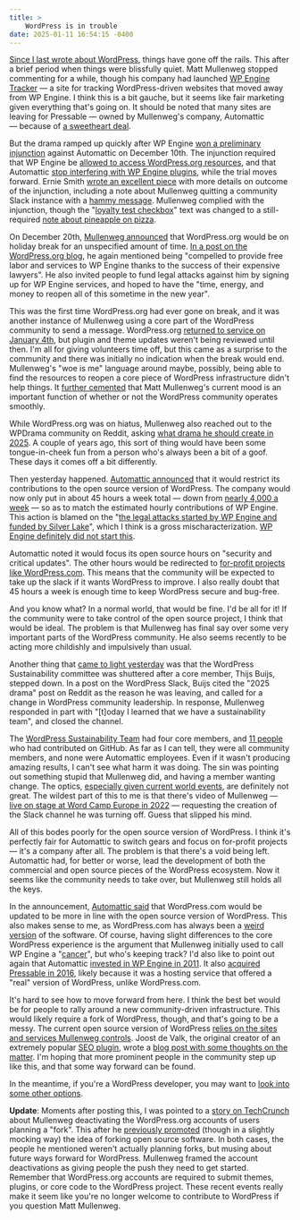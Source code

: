 ```yaml
---
title: >
    WordPress is in trouble
date: 2025-01-11 16:54:15 -0400
---
```


[Since I last wrote about WordPress](https://anderegg.ca/2024/11/01/using-wordpress-is-risky), things have gone off the rails. This after a brief period when things were blissfully quiet. Matt Mullenweg stopped commenting for a while, though his company had launched [WP Engine Tracker](https://wordpressenginetracker.com/) — a site for tracking WordPress-driven websites that moved away from WP Engine. I think this is a bit gauche, but it seems like fair marketing given everything that's going on. It should be noted that many sites are leaving for Pressable — owned by Mullenweg's company, Automattic — because of [a sweetheart deal](https://pressable.com/wpe-contract-buyout/).

But the drama ramped up quickly after WP Engine [won a preliminary injunction](https://www.theverge.com/2024/12/10/24318350/automattic-restore-wp-engine-access-wordpress) against Automattic on December 10th. The injunction required that WP Engine be [allowed to access WordPress.org resources](https://anderegg.ca/2024/10/10/loyalty-test-checkbox), and that Automattic [stop interfering with WP Engine plugins](https://anderegg.ca/2024/10/13/acf-has-been-hijacked), while the trial moves forward. Ernie Smith [wrote an excellent piece](https://tedium.co/2024/12/14/wordpress-wp-engine-reaction/) with more details on outcome of the injunction, including a note about Mullenweg quitting a community Slack instance with a [hammy message](https://tedium.co/2024/12/14/wordpress-wp-engine-reaction/#:~:text=Don%E2%80%99t%20print%20in%20the%20newsletter%20that%20I%E2%80%99m%20mad). Mullenweg complied with the injunction, though the "[loyalty test checkbox](https://anderegg.ca/2024/10/10/loyalty-test-checkbox)" text was changed to a still-required [note about pineapple on pizza](https://techcrunch.com/2024/12/17/pineapple-on-pizza-is-delicious-and-if-you-disagree-you-cant-log-in-to-wordpress-org/).

On December 20th, [Mullenweg announced](https://wptavern.com/matt-mullenweg-declares-holiday-break-for-wordpress-org-services) that WordPress.org would be on holiday break for an unspecified amount of time. [In a post on the WordPress.org blog](https://wordpress.org/news/2024/12/holiday-break/), he again mentioned being "compelled to provide free labor and services to WP Engine thanks to the success of their expensive lawyers". He also invited people to fund legal attacks against him by signing up for WP Engine services, and hoped to have the "time, energy, and money to reopen all of this sometime in the new year".

This was the first time WordPress.org had ever gone on break, and it was another instance of Mullenweg using a core part of the WordPress community to send a message. WordPress.org [returned to service on January 4th](https://wptavern.com/wordpress-org-services-resume-after-holiday-break), but plugin and theme updates weren't being reviewed until then. I'm all for giving volunteers time off, but this came as a surprise to the community and there was initially no indication when the break would end. Mullenweg's "woe is me" language around maybe, possibly, being able to find the resources to reopen a core piece of WordPress infrastructure didn't help things. It [further cemented](https://www.theverge.com/2024/10/4/24262232/matt-mullenweg-wordpress-org-wp-engine) that Matt Mullenweg's current mood is an important function of whether or not the WordPress community operates smoothly.

While WordPress.org was on hiatus, Mullenweg also reached out to the WPDrama community on Reddit, asking [what drama he should create in 2025](https://www.reddit.com/r/WPDrama/comments/1hlp08d/what_drama_should_i_create_in_2025/). A couple of years ago, this sort of thing would have been some tongue-in-cheek fun from a person who's always been a bit of a goof. These days it comes off a bit differently.

Then yesterday happened. [Automattic announced](https://www.theverge.com/2025/1/10/24340717/automattic-wordpress-contribution-hours-cut-wp-engine) that it would restrict its contributions to the open source version of WordPress. The company would now only put in about 45 hours a week total — down from [nearly 4,000 a week](https://www.theverge.com/2025/1/10/24340717/automattic-wordpress-contribution-hours-cut-wp-engine) — so as to match the estimated hourly contributions of WP Engine. This action is blamed on the "[the legal attacks started by WP Engine and funded by Silver Lake](https://automattic.com/2025/01/09/aligning-automattics-sponsored-contributions-to-wordpress/#:~:text=the%20legal%20attacks%20started%20by%20WP%20Engine%20and%20funded%20by%20Silver%20Lake)", which I think is a gross mischaracterization. [WP Engine definitely did not start this](https://anderegg.ca/2024/09/26/wordpress-vs-wp-engine).

Automattic noted it would focus its open source hours on "security and critical updates". The other hours would be redirected to [for-profit projects like WordPress.com](https://automattic.com/2025/01/09/aligning-automattics-sponsored-contributions-to-wordpress/#:~:text=for%2Dprofit%20projects%20within%20Automattic%2C%20such%20as%20WordPress.com%2C%20Pressable%2C%20WPVIP%2C%20Jetpack%2C%20and%20WooCommerce). This means that the community will be expected to take up the slack if it wants WordPress to improve. I also really doubt that 45 hours a week is enough time to keep WordPress secure and bug-free.

And you know what? In a normal world, that would be fine. I'd be all for it! If the community were to take control of the open source project, I think that would be ideal. The problem is that Mullenweg has final say over some very important parts of the WordPress community. He also seems recently to be acting more childishly and impulsively than usual.

Another thing that [came to light yesterday](https://www.threads.net/@karaswisher/post/DEniSxyS01i) was that the WordPress Sustainability committee was shuttered after a core member, Thijs Buijs, stepped down. In a post on the WordPress Slack, Buijs cited the "2025 drama" post on Reddit as the reason he was leaving, and called for a change in WordPress community leadership. In response, Mullenweg responded in part with "[t]oday I learned that we have a sustainability team", and closed the channel.

The [WordPress Sustainability Team](https://make.wordpress.org/sustainability/) had four core members, and [11 people](https://github.com/WordPress/sustainability/graphs/contributors) who had contributed on GitHub. As far as I can tell, they were all community members, and none were Automattic employees. Even if it wasn't producing amazing results, I can't see what harm it was doing. The sin was pointing out something stupid that Mullenweg did, and having a member wanting change. The optics, [especially given current world events](https://www.cbc.ca/news/world/los-angeles-wildfires-1.7429025), are definitely not great. The wildest part of this to me is that there's video of Mullenweg — [live on stage at Word Camp Europe in 2022](https://www.youtube.com/live/Qq1SBFzByDw?si=S2RfSBj2ioLl3WPC&t=28744) — requesting the creation of the Slack channel he was turning off. Guess that slipped his mind.

All of this bodes poorly for the open source version of WordPress. I think it's perfectly fair for Automattic to switch gears and focus on for-profit projects — it's a company after all. The problem is that there's a void being left. Automattic had, for better or worse, lead the development of both the commercial and open source pieces of the WordPress ecosystem. Now it seems like the community needs to take over, but Mullenweg still holds all the keys.

In the announcement, [Automattic said](https://automattic.com/2025/01/09/aligning-automattics-sponsored-contributions-to-wordpress/#:~:text=Part%20of%20this%20will%20be%20making%20WordPress.com%20much%20closer%20to%20a%20core%20WordPress%20experience%2C%20instead%20of%20having%20a%20different%20interface) that WordPress.com would be updated to be more in line with the open source version of WordPress. This also makes sense to me, as WordPress.com has always been a [weird version](https://wordpress.com/support/com-vs-org/) of the software. Of course, having slight differences to the core WordPress experience is the argument that Mullenweg initially used to call WP Engine a "[cancer](https://wordpress.org/news/2024/09/wp-engine/)", but who's keeping track? I'd also like to point out again that Automattic [invested in WP Engine in 2011](https://automattic.com/ventures/#:~:text=by%20Silver%20Lake-,Series%20A,-Managed%20WordPress%20hosting). It also [acquired Pressable in 2016](https://automattic.com/ventures/#:~:text=2012-,Acquired%20by%20Automattic,-Convertible%20Note), likely because it was a hosting service that offered a "real" version of WordPress, unlike WordPress.com.

It's hard to see how to move forward from here. I think the best bet would be for people to rally around a new community-driven infrastructure. This would likely require a fork of WordPress, though, and that's going to be a messy. The current open source version of WordPress [relies on the sites and services Mullenweg controls](https://github.com/search?q=repo%3AWordPress%2FWordPress%20%22wordpress.org%22&type=code). Joost de Valk, the original creator of an extremely popular [SEO plugin](https://yoast.com/wordpress/plugins/seo/), wrote a [blog post with some thoughts on the matter](https://joost.blog/wordpress-leadership/). I'm hoping that more prominent people in the community step up like this, and that some way forward can be found.

In the meantime, if you're a WordPress developer, you may want to [look into some other options](https://craftcms.com/blog/migrating-from-wordpress).

**Update**: Moments after posting this, I was pointed to a [story on TechCrunch](https://techcrunch.com/2025/01/11/matt-mullenweg-deactivates-wordpress-accounts-of-contributors-planning-a-fork/) about Mullenweg deactivating the WordPress.org accounts of users planning a "fork". This after he [previously promoted](https://wordpress.org/news/2024/10/spoon/) (though in a slightly mocking way) the idea of forking open source software. In both cases, the people he mentioned weren't actually planning forks, but musing about future ways forward for WordPress. Mullenweg framed the account deactivations as giving people the push they need to get started. Remember that WordPress.org accounts are required to submit themes, plugins, or core code to the WordPress project. These recent events really make it seem like you're no longer welcome to contribute to WordPress if you question Matt Mullenweg.